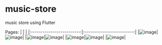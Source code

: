 # music-store
music store using Flutter

Pages:
| | |
|:-------------------------:|:-------------------------:|
|![image](https://user-images.githubusercontent.com/86879174/170807461-6e49497f-bc09-4e99-a7cd-79a067923e70.png)|![image](https://user-images.githubusercontent.com/86879174/170807470-d0fb09bb-1f00-4ae6-bfad-2324b834bbaa.png)|
|![image](https://user-images.githubusercontent.com/86879174/170807476-1a9f1bd9-40de-411d-8f3d-5da7317a38f6.png)|![image](https://user-images.githubusercontent.com/86879174/170807481-991c19d4-0f05-4bf1-89a2-e6b35f87b7d2.png)|
|![image](https://user-images.githubusercontent.com/86879174/170807496-1321b86e-8a98-4a15-99ce-b8a127769b2a.png)|![image](https://user-images.githubusercontent.com/86879174/170807502-f5917250-0a3c-4a83-96e1-674e25e58616.png)|
|![image](https://user-images.githubusercontent.com/86879174/170807512-bcaea4a0-ab11-42e1-ae89-6e2566451c90.png)|

